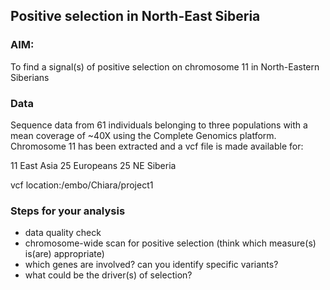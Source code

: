 ## Positive selection in North-East Siberia

### AIM:
To find a signal(s) of positive selection on chromosome 11 in North-Eastern Siberians

### Data

Sequence data from 61 individuals belonging to three populations with a mean coverage of ~40X using the Complete Genomics platform. Chromosome 11 has been extracted and a vcf file is made available for:

11 East Asia
25 Europeans
25 NE Siberia

vcf location:/embo/Chiara/project1

### Steps for your analysis

- data quality check
- chromosome-wide scan for positive selection (think which measure(s)  is(are) appropriate)
- which genes are involved? can you identify specific variants?  
- what could be the driver(s) of selection? 

